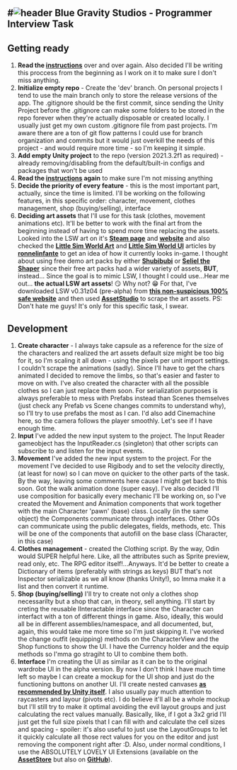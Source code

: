 #![header](https://github.com/milenasrocha/blue-gravity-programmer/assets/67220184/71d22289-f6e2-473b-8227-43187befeaa6)
 Blue Gravity Studios - Programmer Interview Task
---
## **Getting ready**

1. **Read the [instructions](https://bluegravity.notion.site/Programmer-Interview-54d0673473414d42b6a6ca7e5d90d5a9)** over and over again. Also decided I'll be writing this proccess from the beginning as I work on it to make sure I don't miss anything.
2. **Initialize empty repo** - Create the 'dev' branch. On personal projects I tend to use the main branch only to store the release versions of the app. The .gitignore should be the first commit, since sending the Unity Project before the .gitignore can make some folders to be stored in the repo forever when they're actually disposable or created locally. I usually just get my own custom .gitignore file from past projects. I'm aware there are a ton of git flow patterns I could use for branch organization and commits but it would just overkill the needs of this project - and would require more time - so I'm keeping it simple.
4. **Add empty Unity project** to the repo (version 2021.3.2f1 as required) - already removing/disabling from the default/built-in configs and packages that won't be used
5. **Read the [instructions](https://bluegravity.notion.site/Programmer-Interview-54d0673473414d42b6a6ca7e5d90d5a9) again** to make sure I'm not missing anything
6. **Decide the priority of every feature** - this is the most important part, actually, since the time is limited. I'll be working on the following features, in this specific order: character, movement, clothes management, shop (buying/selling), interface
7. **Deciding art assets** that I'll use for this task (clothes, movement animations etc). It'll be better to work with the final art from the beginning instead of having to spend more time replacing the assets. Looked into the LSW art on it's [**Steam page**](https://store.steampowered.com/app/1429880/Little_Sim_World/) and [**website**](https://littlesim.world/) and also checked the [**Little Sim World Art**](https://ronnelinfante.com/p/ronnin/026e2942) and [**Little Sim World UI**](https://ronnelinfante.com/p/ronnin/024a079c) articles by [**ronnelinfante**](https://ronnelinfante.com/) to get an idea of how it currently looks in-game. I thought about using free demo art packs by either [**Shubibubi**](https://shubibubi.itch.io/) or [**Seliel the Shaper**](https://seliel-the-shaper.itch.io/) since their free art packs had a wider variety of assets, **BUT**, instead... Since the goal is to mimic LSW, I thought I could use...Hear me out... **the actual LSW art assets**! 😏 Why not? 😁 For that, I've downloaded LSW v0.31z04 (pre-alpha) from [**this non-suspicious 100% safe website**](https://kemono.party/patreon/user/2983655/post/56552647) and then used [**AssetStudio**](https://github.com/Perfare/AssetStudio) to scrape the art assets. PS: Don't hate me guys! It's only for this specific task, I swear.

## **Development**
1. **Create character** - I always take capsule as a reference for the size of the characters and realized the art assets default size might be too big for it, so I'm scaling it all down - using the pixels per unit import settings. I couldn't scrape the animations (sadly). Since I'll have to get the chars animated I decided to remove the limbs, so that's easier and faster to move on with. I've also created the character with all the possible clothes so I can just replace them soon. For serialization purposes is always preferable to mess with Prefabs instead than Scenes themselves (just check any Prefab vs Scene changes commits to understand why), so I'll try to use prefabs the most as I can. I'd also add Cinemachine here, so the camera follows the player smoothly. Let's see if I have enough time.
2. **Input** I've added the new input system to the project. The Input Reader gameobject has the InputReader.cs (singleton) that other scripts can subscribe to and listen for the input events.
3. **Movement** I've added the new input system to the project. For the movement I've decided to use Rigibody and to set the velocity directly, (at least for now) so I can move on quicker to the other parts of the task. By the way, leaving some comments here cause I might get back to this soon.
Got the walk animation done (super easy). I've also decided I'll use composition for basically every mechanic I'll be working on, so I've created the Movement and Animation components that work together with the main Character 'pawn' (base) class. Locally (in the same object) the Components communicate through interfaces. Other GOs can communicate using the public delegates, fields, methods, etc. This will be one of the components that autofill on the base class (Character, in this case)
4. **Clothes management** - created the Clothing script. By the way, Odin would SUPER helpful here. Like, all the attributes such as Sprite preview, read only, etc. The RPG editor itself!...Anyways. It'd be better to create a Dictionary of items (preferably with strings as keys) BUT that's not Inspector serializable as we all know (thanks Unity!), so Imma make it a list and then convert it runtime.
5. **Shop (buying/selling)** I'll try to create not only a clothes shop necessarilty but a shop that can, in theory, sell anything. I'll start by creting the reusable IInteractable interface since the Character can interfact with a  ton of different things in game. Also, ideally, this would all be in different assemblies/namespace, and all documented, but, again, this would take me more time so I'm just skipping it. I've worked the change outfit (equipping) methods on the CharacterView and the Shop functions to show the UI. I  have the Currency holder and the equip methods so I'mma go stragiht to UI to combine them both.
6. **Interface**  I'm creating the UI as similar as it can be to the original wardrobe UI in the alpha version. By now I don't think I have much time left so maybe I can create a mockup for the UI shop and just do the functioning buttons on another UI. I'll create nested canvases [**as recommended by Unity itself**](https://youtu.be/_wxitgdx-UI?t=1664). I also usually pay much attention to raycasters and layour (pivots etc). I do believe it'll all be a whole mockup but I'll still try to make it optimal avoiding the evil layout groups and just calculating the rect values manually. Basically, like, if I got a 3x2 grid I'll just get the full size pixels that I can fill with and calculate the cell sizes and spacing - spoiler: it's also useful to just use the LayoutGroups to let it quickly calculate all those rect values for you on the editor and just removing the component right after :D. Also, under normal conditions, I use the ABSOLUTELY LOVELY UI Extensions (available on the [**AssetStore**](https://assetstore.unity.com/packages/2d/gui/ui-extensions-175295) but also on [**GitHub**](https://github.com/Unity-UI-Extensions/com.unity.uiextensions)).
